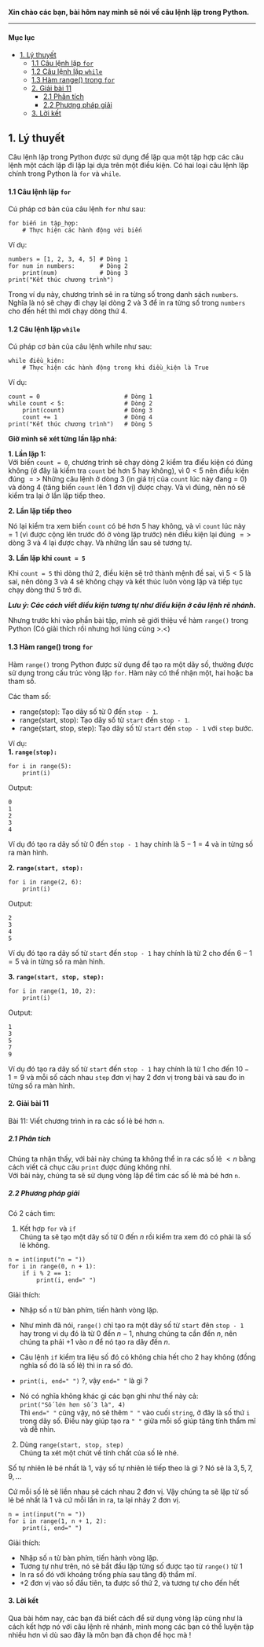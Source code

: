 **Xin chào các bạn, bài hôm nay mình sẽ nói về câu lệnh lặp trong Python.**
***
#### Mục lục
- [1. Lý thuyết](#1-lý-thuyết)
    - [1.1 Câu lệnh lặp `for`](#11-câu-lệnh-lặp-for)
    - [1.2 Câu lệnh lặp `while`](#12-câu-lệnh-lặp-while)
    - [1.3 Hàm range() trong `for`](#13-hàm-range-trong-for)
    - [2. Giải bài 11](#2-giải-bài-11)
      - [2.1 Phân tích](#21-phân-tích)
      - [2.2 Phương pháp giải](#22-phương-pháp-giải)
    - [3. Lời kết](#3-lời-kết)



## 1. Lý thuyết

Câu lệnh lặp trong Python được sử dụng để lặp qua một tập hợp các câu lệnh một cách lặp đi lặp lại dựa trên một điều kiện. Có hai loại câu lệnh lặp chính trong Python là `for` và `while`.

#### 1.1 Câu lệnh lặp `for`  
Cú pháp cơ bản của câu lệnh `for` như sau:
```
for biến in tập_hợp:
    # Thực hiện các hành động với biến
```  
Ví dụ:  
```
numbers = [1, 2, 3, 4, 5] # Dòng 1
for num in numbers:       # Dòng 2
    print(num)            # Dòng 3
print("Kết thúc chương trình")

```  
Trong ví dụ này, chương trình sẽ in ra từng số trong danh sách `numbers`. Nghĩa là nó sẽ chạy đi chạy lại dòng 2 và 3 để in ra từng số trong `numbers` cho đến hết thì mới chạy dòng thứ 4.  
#### 1.2 Câu lệnh lặp `while`  
Cú pháp cơ bản của câu lệnh while như sau:
```
while điều_kiện:
    # Thực hiện các hành động trong khi điều_kiện là True

```

Ví dụ:   
```
count = 0                        # Dòng 1
while count < 5:                 # Dòng 2
    print(count)                 # Dòng 3
    count += 1                   # Dòng 4
print("Kết thúc chương trình")   # Dòng 5
```  
**Giờ mình sẽ xét từng lần lặp nhá:**  

**1. Lần lặp 1:**  
Với biến `count = 0`, chương trình sẽ chạy dòng 2 kiểm tra điều kiện có đúng không (ở đây là kiểm tra `count` bé hơn 5 hay không), vì $0 < 5$ nên điều kiện đúng $=>$ Những câu lệnh ở dòng 3 (in giá trị của `count` lúc này đang = 0) và dòng 4 (tăng biến `count` lên 1 đơn vị) được chạy. Và vì đúng, nên nó sẽ kiểm tra lại ở lần lặp tiếp theo.  

**2. Lần lặp tiếp theo**  

Nó lại kiểm tra xem biến `count` có bé hơn 5 hay không, và vì `count` lúc này $= 1$ (vì được cộng lên trước đó ở vòng lặp trước) nên điều kiện lại đúng $=>$ dòng 3 và 4 lại được chạy. Và những lần sau sẽ tương tự.

**3. Lần lặp khi `count = 5`**  

Khi `count = 5` thì dòng thứ 2, điều kiện sẽ trở thành mệnh đề sai, vì $5 < 5$ là sai, nên dòng 3 và 4 sẽ không chạy và kết thúc luôn vòng lặp và tiếp tục chạy dòng thứ 5 trở đi.

***Lưu ý: Các cách viết điều kiện tương tự như điều kiện ở câu lệnh rẽ nhánh.***

Nhưng trước khi vào phần bài tập, mình sẽ giới thiệu về hàm `range()` trong Python (Có giải thích rồi nhưng hơi lủng củng >.<)  
#### 1.3 Hàm range() trong `for`
Hàm `range()` trong Python được sử dụng để tạo ra một dãy số, thường được sử dụng trong cấu trúc vòng lặp `for`. Hàm này có thể nhận một, hai hoặc ba tham số.

Các tham số:  
- range(stop): Tạo dãy số từ 0 đến `stop - 1`.
- range(start, stop): Tạo dãy số từ `start` đến `stop - 1`.
- range(start, stop, step): Tạo dãy số từ `start` đến `stop - 1` với `step` bước.

Ví dụ:  
**1. `range(stop):`**
```
for i in range(5):
    print(i)
```
Output: 
```
0
1
2
3
4
```

Ví dụ đó tạo ra dãy số từ 0 đến `stop - 1` hay chính là $5 - 1 = 4$ và in từng số ra màn hình.

**2. `range(start, stop):`**
```
for i in range(2, 6):
    print(i)
```
Output: 
```
2
3
4
5
```
Ví dụ đó tạo ra dãy số từ `start` đến `stop - 1` hay chính là từ $2$ cho đến $6 - 1 = 5$ và in từng số ra màn hình.  

**3. `range(start, stop, step):`**
```
for i in range(1, 10, 2):
    print(i)
```
Output:
```
1
3
5
7
9
```
Ví dụ đó tạo ra dãy số từ `start` đến `stop - 1` hay chính là từ $1$ cho đến $10 - 1 = 9$ và mỗi số cách nhau `step` đơn vị hay $2$ đơn vị trong bài và sau đo in từng số ra màn hình.  
#### 2. Giải bài 11

Bài 11: Viết chương trình in ra các số lẻ bé hơn `n`.




##### 2.1 Phân tích
Chúng ta nhận thấy, với bài này chúng ta không thể in ra các số lẻ $< n$ bằng cách viết cả chục câu `print` được đúng không nhỉ.  
Với bài này, chúng ta sẽ sử dụng vòng lặp để tìm các số lẻ mà bé hơn `n`.
##### 2.2 Phương pháp giải
Có 2 cách tìm: 
1. Kết hợp `for` và `if`  
Chúng ta sẽ tạo một dãy số từ $0$ đến $n$ rồi kiểm tra xem đó có phải là số lẻ không.

```
n = int(input("n = "))
for i in range(0, n + 1):
    if i % 2 == 1:
        print(i, end=" ")
```
Giải thích:  
- Nhập số `n` từ bàn phím, tiến hành vòng lặp.  

- Như mình đã nói, `range()` chỉ tạo ra một dãy số từ `start` đên `stop - 1` hay trong vi dụ đó là từ $0$ đến $n - 1$, nhưng chúng ta cần đến $n$, nên chúng ta phải $+1$ vào $n$ để nó tạo ra dãy đến $n$.  

- Câu lệnh `if` kiểm tra liệu số đó có không chia hết cho $2$ hay không (đồng nghĩa số đó là số lẻ) thì in ra số đó.  

- `print(i, end=" ")` ?, vậy `end=" "` là gì ?  

+ Nó có nghĩa không khác gì các bạn ghi như thế này cả:  
`print("Số lớn hơn số 3 là", 4)`  
Thì `end=" "` cũng vậy, nó sẽ thêm `" "` vào cuối `string`, ở đây là số thứ `i` trong dãy số. Điều này giúp tạo ra `" "` giữa mỗi số giúp tăng tính thẩm mĩ và dễ nhìn.

2. Dùng  `range(start, stop, step)`  
Chúng ta xét một chút về tính chất của số lẻ nhé.

Số tự nhiên lẻ bé nhất là $1$, vậy số tự nhiên lẻ tiếp theo là gì ? Nó sẽ là $3, 5, 7, 9, ...$

Cứ mỗi số lẻ sẽ liền nhau sẽ cách nhau $2$ đơn vị. Vậy chúng ta sẽ lặp từ số lẻ bé nhất là $1$ và cứ mỗi lần in ra, ta lại nhảy $2$ đơn vị.

```
n = int(input("n = "))
for i in range(1, n + 1, 2):
    print(i, end=" ")
```
Giải thích:  
- Nhập số `n` từ bàn phím, tiến hành vòng lặp.  
- Tương tự như trên, nó sẽ bắt đầu lặp từng số được tạo từ `range()` từ $1$
- In ra số đó với khoảng trống phía sau tăng độ thẩm mĩ.
- $+2$ đơn vị vào số đầu tiên, ta được số thứ 2, và tương tự cho đến hết
#### 3. Lời kết
Qua bài hôm nay, các bạn đã biết cách để sử dụng vòng lặp cũng như là cách kết hợp nó với câu lệnh rẽ nhánh, mình mong các bạn có thể luyện tập nhiều hơn vì dù sao đây là môn bạn đã chọn để học mà !




